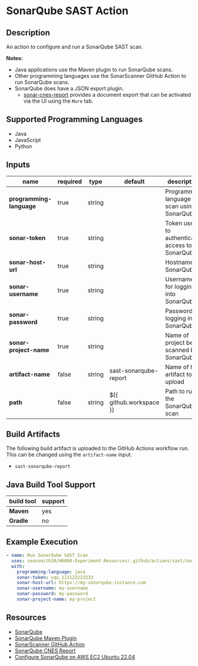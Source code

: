 # SonarQube SAST Action

## Description

An action to configure and run a SonarQube SAST scan.

**Notes:**
- Java applications use the Maven plugin to run SonarQube scans.
- Other programming languages use the SonarScanner GitHub Action to run SonarQube scans.
- SonarQube does have a JSON export plugin. 
  - [sonar-cnes-report](https://github.com/cnescatlab/sonar-cnes-report) provides a document export that can be activated via the UI using the `More` tab.

## Supported Programming Languages

- Java
- JavaScript
- Python

## Inputs

| name                     | required | type   | default                 | description                                    |
|--------------------------|----------|--------|-------------------------|------------------------------------------------|
| **programming-language** | true     | string |                         | Programming language to scan using SonarQube   |
| **sonar-token**          | true     | string |                         | Token used to authenticate access to SonarQube |
| **sonar-host-url**       | true     | string |                         | Hostname of SonarQube                          |
| **sonar-username**       | true     | string |                         | Username for logging into SonarQube            |
| **sonar-password**       | true     | string |                         | Password for logging into SonarQube            |
| **sonar-project-name**   | true     | string |                         | Name of project being scanned by SonarQube     |
| **artifact-name**        | false    | string | sast-sonarqube-report   | Name of the artifact to upload                 |
| **path**                 | false    | string | ${{ github.workspace }} | Path to run the SonarQube scan                 |

## Build Artifacts

The following build artifact is uploaded to the GitHub Actions workflow run. This can be changed using the `artifact-name` input.
- `sast-sonarqube-report`

## Java Build Tool Support

| build tool | support | 
|------------|---------|
| **Maven**  | yes     |
| **Gradle** | no      |

## Example Execution

```yaml
- name: Run SonarQube SAST Scan
  uses: seansmith39/H6060-Experiment-Resources/.github/actions/sast/sonarqube
  with:
    programming-language: java
    sonar-token: squ_111122223333
    sonar-host-url: https://my-sonarqube-instance.com
    sonar-username: my-username
    sonar-password: my-password
    sonar-project-name: my-project
```

## Resources

- [SonarQube](https://www.sonarqube.org/)
- [SonarQube Maven Plugin](https://docs.sonarqube.org/latest/analysis/scan/sonarscanner-for-maven/)
- [SonarScanner GitHub Action](https://github.com/marketplace/actions/official-sonarqube-scan)
- [SonarQube CNES Report](https://github.com/cnescatlab/sonar-cnes-report)
- [Configure SonarQube on AWS EC2 Ubuntu 22.04](https://medium.com/@deshdeepakdhobi/how-to-install-and-configure-sonarqube-on-aws-ec2-ubuntu-22-04-c89a3f1c2447)
